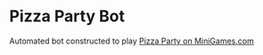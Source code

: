 # Pizza Party Bot

Automated bot constructed to play [Pizza Party on MiniGames.com](https://www.minigames.com/games/pizza-party)
